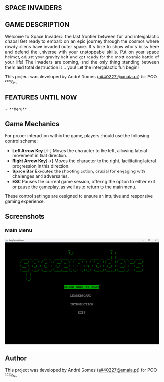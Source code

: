 ## SPACE INVAIDERS

## GAME DESCRIPTION

<p align="justify">Welcome to Space Invaders: the last frontier between fun and intergalactic chaos! Get ready to embark on an epic journey through the cosmos where rowdy aliens have invaded outer space. It's time to show who's boss here and defend the universe with your unstoppable skills. Put on your space helmet, adjust your gravity belt and get ready for the most cosmic battle of your life! The invaders are coming, and the only thing standing between them and total destruction is... you! Let the intergalactic fun begin!</p>

This project was developed by André Gomes (a040227@umaia.pt) for POO 2023⁄24.

## FEATURES UNTIL NOW

    - **Menu**


## Game Mechanics

For proper interaction within the game, players should use the following control scheme:

- **Left Arrow Key** [<-] Moves the character to the left, allowing lateral movement in that direction.
- **Right Arrow Key**[->] Moves the character to the right, facilitating lateral progression in this direction.
- **Space Bar** Executes the shooting action, crucial for engaging with challenges and adversaries.
- **ESC** Pauses the current game session, offering the option to either exit or pause the gameplay, as well as to return to the main menu.

These control settings are designed to ensure an intuitive and responsive gaming experience.

## Screenshots

### Main Menu
![img](https://github.com/aasfgomes/tbg01/blob/master/docs/images/MainMenuImplemented.png)

## Author

This project was developed by André Gomes (a040227@umaia.pt) for POO 2023⁄24.